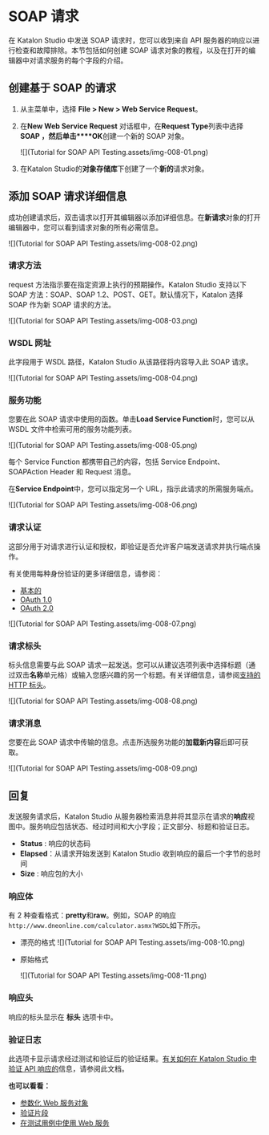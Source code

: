 # SOAP 请求

在 Katalon Studio 中发送 SOAP 请求时，您可以收到来自 API 服务器的响应以进行检查和故障排除。本节包括如何创建 SOAP 请求对象的教程，以及在打开的编辑器中对请求服务的每个字段的介绍。

## 创建基于 SOAP 的请求

1. 从主菜单中，选择 **File > New > Web Service Request**。

2. 在**New Web Service Request** 对话框中，在**Request Type**列表中选择**SOAP ，然后单击****OK**创建一个新的 SOAP 对象。

   ![](Tutorial for SOAP API Testing.assets/img-008-01.png)

3.  在Katalon Studio的**对象存储库**下创建了一个**新的**请求对象。

   

## 添加 SOAP 请求详细信息

成功创建请求后，双击请求以打开其编辑器以添加详细信息。在**新请求**对象的打开编辑器中，您可以看到请求对象的所有必需信息。

![](Tutorial for SOAP API Testing.assets/img-008-02.png)

### 请求方法

request 方法指示要在指定资源上执行的预期操作。Katalon Studio 支持以下 SOAP 方法：SOAP、SOAP 1.2、POST、GET。默认情况下，Katalon 选择 SOAP 作为新 SOAP 请求的方法。

![](Tutorial for SOAP API Testing.assets/img-008-03.png)

### WSDL 网址

此字段用于 WSDL 路径，Katalon Studio 从该路径将内容导入此 SOAP 请求。

![](Tutorial for SOAP API Testing.assets/img-008-04.png)

### 服务功能

您要在此 SOAP 请求中使用的函数。单击**Load Service Function**时，您可以从 WSDL 文件中检索可用的服务功能列表。

![](Tutorial for SOAP API Testing.assets/img-008-05.png)

每个 Service Function 都携带自己的内容，包括 Service Endpoint、SOAPAction Header 和 Request 消息。

在**Service Endpoint**中，您可以指定另一个 URL，指示此请求的所需服务端点。

![](Tutorial for SOAP API Testing.assets/img-008-06.png)

### 请求认证

这部分用于对请求进行认证和授权，即验证是否允许客户端发送请求并执行端点操作。

有关使用每种身份验证的更多详细信息，请参阅：

- [基本的](https://docs.katalon.com/katalon-studio/docs/authorization-basic.html)
- [OAuth 1.0](https://docs.katalon.com/katalon-studio/docs/authorization-oauth1.html)
- [OAuth 2.0](https://docs.katalon.com/katalon-studio/docs/authorization-oauth2.html)

![](Tutorial for SOAP API Testing.assets/img-008-07.png)

### 请求标头

标头信息需要与此 SOAP 请求一起发送。您可以从建议选项列表中选择标题（通过双击**名称**单元格）或输入您感兴趣的另一个标题。有关详细信息，请参阅[支持的 HTTP 标头](https://developer.mozilla.org/en-US/docs/Web/HTTP/Headers)。

![](Tutorial for SOAP API Testing.assets/img-008-08.png)

### 请求消息

您要在此 SOAP 请求中传输的信息。点击所选服务功能的**加载新内容**后即可获取。

![](Tutorial for SOAP API Testing.assets/img-008-09.png)

## 回复

发送服务请求后，Katalon Studio 从服务器检索消息并将其显示在请求的**响应**视图中。服务响应包括状态、经过时间和大小字段；正文部分、标题和验证日志。

- **Status** : 响应的状态码
- **Elapsed**：从请求开始发送到 Katalon Studio 收到响应的最后一个字节的总时间
- **Size** : 响应包的大小

### 响应体

有 2 种查看格式：**pretty**和**raw**。例如，SOAP 的响应`http://www.dneonline.com/calculator.asmx?WSDL`如下所示。

- 漂亮的格式
  ![](Tutorial for SOAP API Testing.assets/img-008-10.png)

- 原始格式

  ![](Tutorial for SOAP API Testing.assets/img-008-11.png)

### 响应头

响应的标头显示在 **标头** 选项卡中。

### 验证日志

此选项卡显示请求经过测试和验证后的验证结果。[有关如何在 Katalon Studio 中验证 API 响应的](https://docs.katalon.com/katalon-studio/docs/verify-api-responses.html#verifying-rest-response-in-json-format)信息，请参阅此文档。

**也可以看看：**

- [参数化 Web 服务对象](https://docs.katalon.com/display/KD/Parameterize+a+Web+Service+Object)
- [验证片段](https://docs.katalon.com/display/KD/Verification+Snippets)
- [在测试用例中使用 Web 服务](https://docs.katalon.com/display/KD/Using+Web+Services+in+a+Test+Case)

